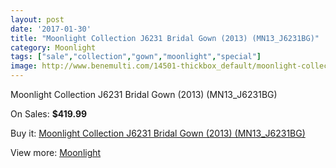 ```yaml
---
layout: post
date: '2017-01-30'
title: "Moonlight Collection J6231 Bridal Gown (2013) (MN13_J6231BG)"
category: Moonlight
tags: ["sale","collection","gown","moonlight","special"]
image: http://www.benemulti.com/14501-thickbox_default/moonlight-collection-j6231-bridal-gown-2013-mn13j6231bg.jpg
---
```

Moonlight Collection J6231 Bridal Gown (2013) (MN13_J6231BG)

On Sales: **$419.99**
<a href="https://www.benemulti.com/en/moonlight/5516-moonlight-collection-j6231-bridal-gown-2013-mn13j6231bg.html"><amp-img layout="responsive" width="600" height="600" src="//www.benemulti.com/14501-thickbox_default/moonlight-collection-j6231-bridal-gown-2013-mn13j6231bg.jpg" alt="Moonlight Collection J6231 Bridal Gown (2013) (MN13_J6231BG) 0" /></a>
<a href="https://www.benemulti.com/en/moonlight/5516-moonlight-collection-j6231-bridal-gown-2013-mn13j6231bg.html"><amp-img layout="responsive" width="600" height="600" src="//www.benemulti.com/14502-thickbox_default/moonlight-collection-j6231-bridal-gown-2013-mn13j6231bg.jpg" alt="Moonlight Collection J6231 Bridal Gown (2013) (MN13_J6231BG) 1" /></a>

Buy it: [Moonlight Collection J6231 Bridal Gown (2013) (MN13_J6231BG)](https://www.benemulti.com/en/moonlight/5516-moonlight-collection-j6231-bridal-gown-2013-mn13j6231bg.html "Moonlight Collection J6231 Bridal Gown (2013) (MN13_J6231BG)")

View more: [Moonlight](https://www.benemulti.com/en/49-moonlight "Moonlight")